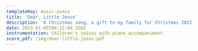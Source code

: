 ```yaml
---
templateKey: music-piece
title: 'Dear, Little Jesus'
description: 'A Christmas song, a gift to my family for Christmas 2022.'
date: 2023-01-05T04:12:04.256Z
instrumentation: Children's voices with piano accompaniment
score_pdf: /img/dear-little-jesus.pdf
---
```


